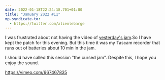 ```yaml
---
date: 2022-01-18T22:24:18.701+01:00
title: "Jamuary 2022 #11"
mp-syndicate-to:
  - https://twitter.com/alienlebarge
---
```

I was frustrated about not having the video of [yesterday's jam](https://alienlebarge.ch/2022/01/jamuary-2022-10/).So I have kept the patch for this evening. But this time it was my Tascam recorder that runs out of batteries about 10 min in the jam.

I should have called this session "the cursed jam".
Despite this, I hope you enjoy the sound.

https://vimeo.com/667467835
